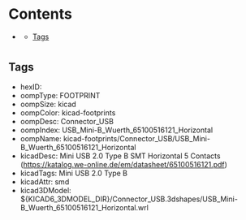 



Contents
========

* [](#)
	* [Tags](#tags)

# 

## Tags

- hexID: 
- oompType: FOOTPRINT
- oompSize: kicad
- oompColor: kicad-footprints
- oompDesc: Connector_USB
- oompIndex: USB_Mini-B_Wuerth_65100516121_Horizontal
- oompName: kicad-footprints/Connector_USB/USB_Mini-B_Wuerth_65100516121_Horizontal
- kicadDesc: Mini USB 2.0 Type B SMT Horizontal 5 Contacts (https://katalog.we-online.de/em/datasheet/65100516121.pdf)
- kicadTags: Mini USB 2.0 Type B
- kicadAttr: smd
- kicad3DModel: ${KICAD6_3DMODEL_DIR}/Connector_USB.3dshapes/USB_Mini-B_Wuerth_65100516121_Horizontal.wrl
